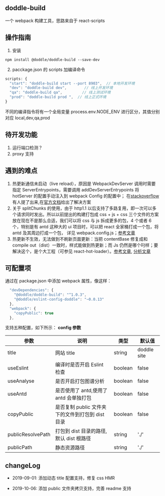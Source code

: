 ## doddle-build

一个 webpack 构建工具，思路来自于 react-scripts

## 操作指南

1. 安装

```shell
npm install @doddle/doddle-build --save-dev
```

2. pacckage.json 的 scripts 加编译命令

```javascript
scripts: {
  "start": "doddle-build start --port 8903",  // 本地开发环境
  "dev": "doddle-build dev",        // 线上开发环境
  "qa": "doddle-build qa",         // 线上测试环境
  "prod": "doddle-build prod ",  // 线上正式环境
}
```

不同的编译指令将有一个全局变量 process.env.NODE_ENV 进行区分，其值分别对应 local,dev,qa,prod

## 待开发功能

1. 运行端口检测？
2. proxy 支持

## 遇到的难点

1. 热更新通信未启动（live reload），原因是 WebpackDevServer 调用时需要指定 ServerEntrypoints，需要调用 addDevServerEntrypoints 将 hotServer 的配置手动注入到 webpack Config 的配置中；
   在[stackoverflow][2]有人提了出来,在[官方文档][1]给出了解决方案
2. 关于 splitChunks 的使用，由于 http1.1 以后支持了多路复用，即一次可以多个请求同时发出。所以以前提出的构建打包成 css + js + css 三个文件的方案放在现在不是那么合适，我们可以将 css 与 js 拆成更多的包，4 个或者 6 个，特别是有 antd 这种大的 ui 项目时，可以把 react 全家桶打成一个包，将 antd 及其周边打成一个包， 详见 webpack.config.js；[参考文章][3]
3. 热更新不生效，无法做到不刷新页面更新：当把 contentBase 修复成和 compile out（dist）一致时，样式能做到热更新；而 Js 仍然是哪个叼样；要解决这个，是个大工程（可参见 react-hot-loader）。[参考文章][4], [分析文章][5]

## 可配置项

通过在 package.json 中添加 webpack 属性，像这样：

```js
  "devDependencies": {
    "@doddle/doddle-build": "^1.0.3",
    "@doddle/eslint-config-doddle": "~0.0.13"
  },
  "webpack": {
    "copyPublic": true
  },
```

支持五种配置，如下所示：
**config 参数**

| 参数              | 说明                                             | 类型    | 默认值      |
| ----------------- | ------------------------------------------------ | ------- | ----------- |
| title             | 网站 title                                       | string  | doddle site |
| useEslint         | 编译时是否开启 Eslint 检查                       | boolean | false       |
| useAnalyse        | 是否开启打包图谱分析                             | boolean | false       |
| useAntd           | 是否使用了 antd,使用了 antd 会单独打包           | boolean | false       |
| copyPublic        | 是否复制 public 文件夹下的文件到打包到 dist 目录 | boolean | false       |
| publicResolvePath | 打包到 dist 目录的路径, 默认 dist 根路径         | string  | './'        |
| publicPath        | 静态资源路径                                     | string  | './'        |

## changeLog

- 2019-09-01: 添加动态 title 配置支持，修复 css HMR

- 2019-10-06: 添加 public 文件夹拷贝支持，完善 readme 支持

[1]: https://webpack.js.org/guides/hot-module-replacement/
[2]: https://stackoverflow.com/questions/52818569/webpack-dev-server-hot-reload-doesnt-work-via-node-api
[3]: https://medium.com/dailyjs/webpack-4-splitchunks-plugin-d9fbbe091fd0
[4]: https://webpack.js.org/concepts/hot-module-replacement/
[5]: https://segmentfault.com/a/1190000005614604?utm_source=tuicool&utm_medium=referral

